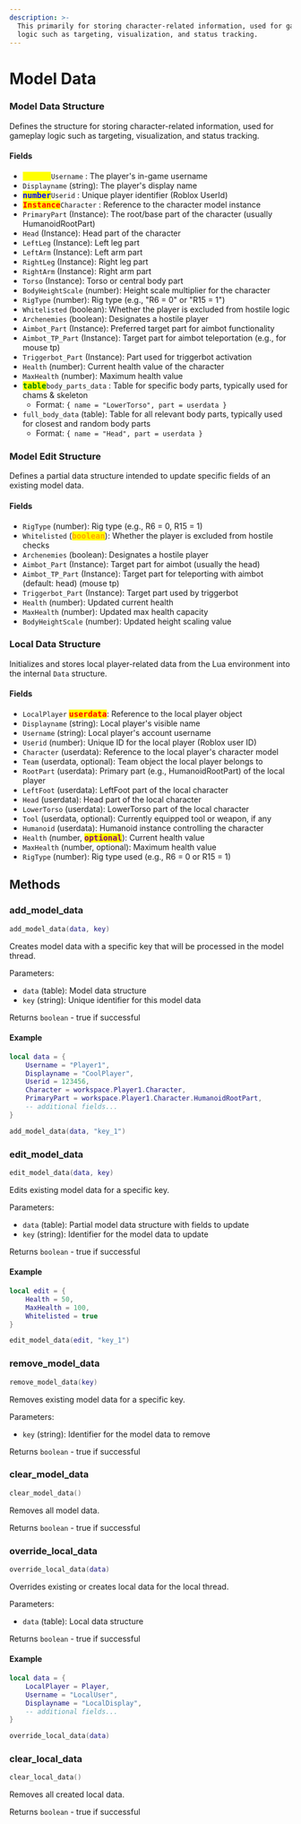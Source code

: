 ```yaml
---
description: >-
  This primarily for storing character-related information, used for gameplay
  logic such as targeting, visualization, and status tracking.
---
```


# Model Data

### Model Data Structure

Defines the structure for storing character-related information, used for gameplay logic such as targeting, visualization, and status tracking.

#### Fields

* <kbd><mark style="color:yellow;">**string**<mark style="color:yellow;"></kbd>`Username` : The player's in-game username
* `Displayname` (string): The player's display name
* <kbd><mark style="color:blue;">**number**<mark style="color:blue;"></kbd>`Userid` : Unique player identifier (Roblox UserId)
* <kbd><mark style="color:red;">**Instance**<mark style="color:red;"></kbd>`Character` : Reference to the character model instance
* `PrimaryPart` (Instance): The root/base part of the character (usually HumanoidRootPart)
* `Head` (Instance): Head part of the character
* `LeftLeg` (Instance): Left leg part
* `LeftArm` (Instance): Left arm part
* `RightLeg` (Instance): Right leg part
* `RightArm` (Instance): Right arm part
* `Torso` (Instance): Torso or central body part
* `BodyHeightScale` (number): Height scale multiplier for the character
* `RigType` (number): Rig type (e.g., "R6 = 0" or "R15 = 1")
* `Whitelisted` (boolean): Whether the player is excluded from hostile logic
* `Archenemies` (boolean): Designates a hostile player
* `Aimbot_Part` (Instance): Preferred target part for aimbot functionality
* `Aimbot_TP_Part` (Instance): Target part for aimbot teleportation (e.g., for mouse tp)
* `Triggerbot_Part` (Instance): Part used for triggerbot activation
* `Health` (number): Current health value of the character
* `MaxHealth` (number): Maximum health value
* <kbd><mark style="color:green;">**table**<mark style="color:green;"></kbd>`body_parts_data` : Table for specific body parts, typically used for chams & skeleton
  * Format: `{ name = "LowerTorso", part = userdata }`
* `full_body_data` (table): Table for all relevant body parts, typically used for closest and random body parts
  * Format: `{ name = "Head", part = userdata }`

### Model Edit Structure

Defines a partial data structure intended to update specific fields of an existing model data.

#### Fields

* `RigType` (number): Rig type (e.g., R6 = 0, R15 = 1)
* `Whitelisted` (<kbd><mark style="color:orange;">**boolean**<mark style="color:orange;"></kbd>): Whether the player is excluded from hostile checks
* `Archenemies` (boolean): Designates a hostile player
* `Aimbot_Part` (Instance): Target part for aimbot (usually the head)
* `Aimbot_TP_Part` (Instance): Target part for teleporting with aimbot (default: head) (mouse tp)
* `Triggerbot_Part` (Instance): Target part used by triggerbot
* `Health` (number): Updated current health
* `MaxHealth` (number): Updated max health capacity
* `BodyHeightScale` (number): Updated height scaling value

### Local Data Structure

Initializes and stores local player-related data from the Lua environment into the internal `Data` structure.

#### Fields

* `LocalPlayer` <kbd><mark style="color:red;">**userdata**<mark style="color:red;"></kbd>: Reference to the local player object
* `Displayname` (string): Local player's visible name
* `Username` (string): Local player's account username
* `Userid` (number): Unique ID for the local player (Roblox user ID)
* `Character` (userdata): Reference to the local player's character model
* `Team` (userdata, optional): Team object the local player belongs to
* `RootPart` (userdata): Primary part (e.g., HumanoidRootPart) of the local player
* `LeftFoot` (userdata): LeftFoot part of the local character
* `Head` (userdata): Head part of the local character
* `LowerTorso` (userdata): LowerTorso part of the local character
* `Tool` (userdata, optional): Currently equipped tool or weapon, if any
* `Humanoid` (userdata): Humanoid instance controlling the character
* `Health` (number, <kbd><mark style="color:purple;">**optional**<mark style="color:purple;"></kbd>): Current health value
* `MaxHealth` (number, optional): Maximum health value
* `RigType` (number): Rig type used (e.g., R6 = 0 or R15 = 1)

## Methods

### add\_model\_data

```lua
add_model_data(data, key)
```

Creates model data with a specific key that will be processed in the model thread.

Parameters:

* `data` (table): Model data structure
* `key` (string): Unique identifier for this model data

Returns `boolean` - true if successful

#### Example

```lua
local data = {
    Username = "Player1",
    Displayname = "CoolPlayer",
    Userid = 123456,
    Character = workspace.Player1.Character,
    PrimaryPart = workspace.Player1.Character.HumanoidRootPart,
    -- additional fields...
}

add_model_data(data, "key_1")
```

### edit\_model\_data

```lua
edit_model_data(data, key)
```

Edits existing model data for a specific key.

Parameters:

* `data` (table): Partial model data structure with fields to update
* `key` (string): Identifier for the model data to update

Returns `boolean` - true if successful

#### Example

```lua
local edit = {
    Health = 50,
    MaxHealth = 100,
    Whitelisted = true
}

edit_model_data(edit, "key_1")
```

### remove\_model\_data

```lua
remove_model_data(key)
```

Removes existing model data for a specific key.

Parameters:

* `key` (string): Identifier for the model data to remove

Returns `boolean` - true if successful

### clear\_model\_data

```lua
clear_model_data()
```

Removes all model data.

Returns `boolean` - true if successful

### override\_local\_data

```lua
override_local_data(data)
```

Overrides existing or creates local data for the local thread.

Parameters:

* `data` (table): Local data structure

Returns `boolean` - true if successful

#### Example

```lua
local data = {
    LocalPlayer = Player,
    Username = "LocalUser",
    Displayname = "LocalDisplay",
    -- additional fields...
}

override_local_data(data)
```

### clear\_local\_data

```lua
clear_local_data()
```

Removes all created local data.

Returns `boolean` - true if successful
